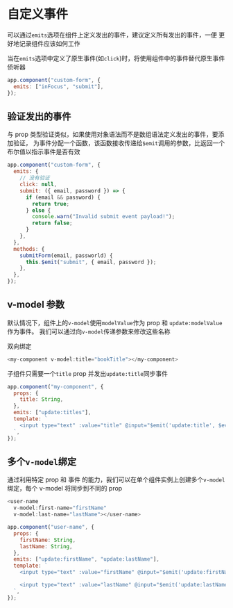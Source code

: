 # 自定义事件

可以通过`emits`选项在组件上定义发出的事件，建议定义所有发出的事件，一便
更好地记录组件应该如何工作

当在`emits`选项中定义了原生事件(如`click`)时，将使用组件中的事件替代原生事件侦听器

```js
app.component("custom-form", {
  emits: ["inFocus", "submit"],
});
```

## 验证发出的事件

与 prop 类型验证类似，如果使用对象语法而不是数组语法定义发出的事件，要添加验证，
为事件分配一个函数，该函数接收传递给`$emit`调用的参数，比返回一个布尔值以指示事件是否有效

```js
app.component("custom-form", {
  emits: {
    // 没有验证
    click: null,
    submit: ({ email, password }) => {
      if (email && password) {
        return true;
      } else {
        console.warn("Invalid submit event payload!");
        return false;
      }
    },
  },
  methods: {
    submitForm(email, passworld) {
      this.$emit("submit", { email, password });
    },
  },
});
```

## v-model 参数

默认情况下，组件上的`v-model`使用`modelValue`作为 prop 和 `update:modelValue`作为事件。
我们可以通过向`v-model`传递参数来修改这些名称

双向绑定

```js
<my-component v-model:title="bookTitle"></my-component>
```

子组件只需要一个`title` prop 并发出`update:title`同步事件

```js
app.component("my-component", {
  props: {
    title: String,
  },
  emits: ["update:titles"],
  template: `
    <input type="text" :value="title" @input="$emit('update:title', $event.target.value)" />
  `,
});
```

## 多个`v-model`绑定

通过利用特定 prop 和 事件 的能力，我们可以在单个组件实例上创建多个`v-model`绑定，每个
v-model 将同步到不同的 prop

```js
<user-name
  v-model:first-name="firstName"
  v-model:last-name="lastName"></user-name>
```

```js
app.component("user-name", {
  props: {
    firstName: String,
    lastName: String,
  },
  emits: ["update:firstName", "update:lastName"],
  template: `
    <input type="text" :value="firstName" @input="$emit('update:firstName', $event.target.value)" />

    <input type="text" :value="lastName" @input="$emit('update:lastName', $event.target.value)" />
  `,
});
```
